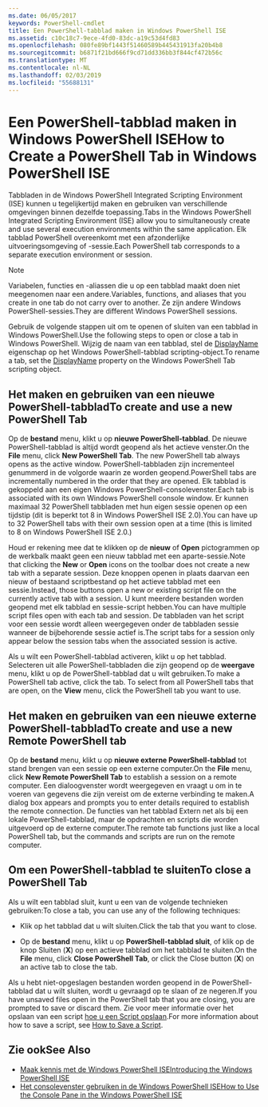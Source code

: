 ```yaml
---
ms.date: 06/05/2017
keywords: PowerShell-cmdlet
title: Een PowerShell-tabblad maken in Windows PowerShell ISE
ms.assetid: c10c18c7-9ece-4fd0-83dc-a19c53d4fd83
ms.openlocfilehash: 080fe89bf1443f51460589b445431913fa20b4b8
ms.sourcegitcommit: b6871f21bd666f9cd71dd336bb3f844cf472b56c
ms.translationtype: MT
ms.contentlocale: nl-NL
ms.lasthandoff: 02/03/2019
ms.locfileid: "55688131"
---
```

# <a name="how-to-create-a-powershell-tab-in-windows-powershell-ise"></a><span data-ttu-id="c42c9-103">Een PowerShell-tabblad maken in Windows PowerShell ISE</span><span class="sxs-lookup"><span data-stu-id="c42c9-103">How to Create a PowerShell Tab in Windows PowerShell ISE</span></span>

<span data-ttu-id="c42c9-104">Tabbladen in de Windows PowerShell Integrated Scripting Environment (ISE) kunnen u tegelijkertijd maken en gebruiken van verschillende omgevingen binnen dezelfde toepassing.</span><span class="sxs-lookup"><span data-stu-id="c42c9-104">Tabs in the Windows PowerShell Integrated Scripting Environment (ISE) allow you to simultaneously create and use several execution environments within the same application.</span></span>
<span data-ttu-id="c42c9-105">Elk tabblad PowerShell overeenkomt met een afzonderlijke uitvoeringsomgeving of -sessie.</span><span class="sxs-lookup"><span data-stu-id="c42c9-105">Each PowerShell tab corresponds to a separate execution environment or session.</span></span>

> [!NOTE]
> <span data-ttu-id="c42c9-106">Variabelen, functies en -aliassen die u op een tabblad maakt doen niet meegenomen naar een andere.</span><span class="sxs-lookup"><span data-stu-id="c42c9-106">Variables, functions, and aliases that you create in one tab do not carry over to another.</span></span> <span data-ttu-id="c42c9-107">Ze zijn andere Windows PowerShell-sessies.</span><span class="sxs-lookup"><span data-stu-id="c42c9-107">They are different Windows PowerShell sessions.</span></span>

<span data-ttu-id="c42c9-108">Gebruik de volgende stappen uit om te openen of sluiten van een tabblad in Windows PowerShell.</span><span class="sxs-lookup"><span data-stu-id="c42c9-108">Use the following steps to open or close a tab in Windows PowerShell.</span></span>
<span data-ttu-id="c42c9-109">Wijzig de naam van een tabblad, stel de [DisplayName](object-model/The-PowerShellTab-Object.md#displayname) eigenschap op het Windows PowerShell-tabblad scripting-object.</span><span class="sxs-lookup"><span data-stu-id="c42c9-109">To rename a tab, set the [DisplayName](object-model/The-PowerShellTab-Object.md#displayname) property on the Windows PowerShell Tab scripting object.</span></span>

## <a name="to-create-and-use-a-new-powershell-tab"></a><span data-ttu-id="c42c9-110">Het maken en gebruiken van een nieuwe PowerShell-tabblad</span><span class="sxs-lookup"><span data-stu-id="c42c9-110">To create and use a new PowerShell Tab</span></span>

<span data-ttu-id="c42c9-111">Op de **bestand** menu, klikt u op **nieuwe PowerShell-tabblad**. De nieuwe PowerShell-tabblad is altijd wordt geopend als het actieve venster.</span><span class="sxs-lookup"><span data-stu-id="c42c9-111">On the **File** menu, click **New PowerShell Tab**. The new PowerShell tab always opens as the active window.</span></span>
<span data-ttu-id="c42c9-112">PowerShell-tabbladen zijn incrementeel genummerd in de volgorde waarin ze worden geopend.</span><span class="sxs-lookup"><span data-stu-id="c42c9-112">PowerShell tabs are incrementally numbered in the order that they are opened.</span></span>
<span data-ttu-id="c42c9-113">Elk tabblad is gekoppeld aan een eigen Windows PowerShell-consolevenster.</span><span class="sxs-lookup"><span data-stu-id="c42c9-113">Each tab is associated with its own Windows PowerShell console window.</span></span>
<span data-ttu-id="c42c9-114">Er kunnen maximaal 32 PowerShell tabbladen met hun eigen sessie openen op een tijdstip (dit is beperkt tot 8 in Windows PowerShell ISE 2.0).</span><span class="sxs-lookup"><span data-stu-id="c42c9-114">You can have up to 32 PowerShell tabs with their own session open at a time (this is limited to 8 on Windows PowerShell ISE 2.0.)</span></span>

<span data-ttu-id="c42c9-115">Houd er rekening mee dat te klikken op de **nieuw** of **Open** pictogrammen op de werkbalk maakt geen een nieuw tabblad met een aparte-sessie.</span><span class="sxs-lookup"><span data-stu-id="c42c9-115">Note that clicking the **New** or **Open** icons on the toolbar does not create a new tab with a separate session.</span></span>
<span data-ttu-id="c42c9-116">Deze knoppen openen in plaats daarvan een nieuw of bestaand scriptbestand op het actieve tabblad met een sessie.</span><span class="sxs-lookup"><span data-stu-id="c42c9-116">Instead, those buttons open a new or existing script file on the currently active tab with a session.</span></span>
<span data-ttu-id="c42c9-117">U kunt meerdere bestanden worden geopend met elk tabblad en sessie-script hebben.</span><span class="sxs-lookup"><span data-stu-id="c42c9-117">You can have multiple script files open with each tab and session.</span></span>
<span data-ttu-id="c42c9-118">De tabbladen van het script voor een sessie wordt alleen weergegeven onder de tabbladen sessie wanneer de bijbehorende sessie actief is.</span><span class="sxs-lookup"><span data-stu-id="c42c9-118">The script tabs for a session only appear below the session tabs when the associated session is active.</span></span>

<span data-ttu-id="c42c9-119">Als u wilt een PowerShell-tabblad activeren, klikt u op het tabblad. Selecteren uit alle PowerShell-tabbladen die zijn geopend op de **weergave** menu, klikt u op de PowerShell-tabblad dat u wilt gebruiken.</span><span class="sxs-lookup"><span data-stu-id="c42c9-119">To make a PowerShell tab active, click the tab. To select from all PowerShell tabs that are open, on the **View** menu, click the PowerShell tab you want to use.</span></span>

## <a name="to-create-and-use-a-new-remote-powershell-tab"></a><span data-ttu-id="c42c9-120">Het maken en gebruiken van een nieuwe externe PowerShell-tabblad</span><span class="sxs-lookup"><span data-stu-id="c42c9-120">To create and use a new Remote PowerShell tab</span></span>

<span data-ttu-id="c42c9-121">Op de **bestand** menu, klikt u op **nieuwe externe PowerShell-tabblad** tot stand brengen van een sessie op een externe computer.</span><span class="sxs-lookup"><span data-stu-id="c42c9-121">On the **File** menu, click **New Remote PowerShell Tab** to establish a session on a remote computer.</span></span>
<span data-ttu-id="c42c9-122">Een dialoogvenster wordt weergegeven en vraagt u om in te voeren van gegevens die zijn vereist om de externe verbinding te maken.</span><span class="sxs-lookup"><span data-stu-id="c42c9-122">A dialog box appears and prompts you to enter details required to establish the remote connection.</span></span>
<span data-ttu-id="c42c9-123">De functies van het tabblad Extern net als bij een lokale PowerShell-tabblad, maar de opdrachten en scripts die worden uitgevoerd op de externe computer.</span><span class="sxs-lookup"><span data-stu-id="c42c9-123">The remote tab functions just like a local PowerShell tab, but the commands and scripts are run on the remote computer.</span></span>

## <a name="to-close-a-powershell-tab"></a><span data-ttu-id="c42c9-124">Om een PowerShell-tabblad te sluiten</span><span class="sxs-lookup"><span data-stu-id="c42c9-124">To close a PowerShell Tab</span></span>

<span data-ttu-id="c42c9-125">Als u wilt een tabblad sluit, kunt u een van de volgende technieken gebruiken:</span><span class="sxs-lookup"><span data-stu-id="c42c9-125">To close a tab, you can use any of the following techniques:</span></span>

- <span data-ttu-id="c42c9-126">Klik op het tabblad dat u wilt sluiten.</span><span class="sxs-lookup"><span data-stu-id="c42c9-126">Click the tab that you want to close.</span></span>

- <span data-ttu-id="c42c9-127">Op de **bestand** menu, klikt u op **PowerShell-tabblad sluit**, of klik op de knop Sluiten (**X**) op een actieve tabblad om het tabblad te sluiten.</span><span class="sxs-lookup"><span data-stu-id="c42c9-127">On the **File** menu, click **Close PowerShell Tab**, or click  the Close button  (**X**) on an active tab to close the tab.</span></span>

<span data-ttu-id="c42c9-128">Als u hebt niet-opgeslagen bestanden worden geopend in de PowerShell-tabblad dat u wilt sluiten, wordt u gevraagd op te slaan of ze negeren.</span><span class="sxs-lookup"><span data-stu-id="c42c9-128">If you have unsaved files open in the PowerShell tab that you are closing, you are prompted to save or discard them.</span></span>
<span data-ttu-id="c42c9-129">Zie voor meer informatie over het opslaan van een script [hoe u een Script opslaan](How-to-Write-and-Run-Scripts-in-the-Windows-PowerShell-ISE.md#how-to-save-a-script).</span><span class="sxs-lookup"><span data-stu-id="c42c9-129">For more information about how to save a script, see [How to Save a Script](How-to-Write-and-Run-Scripts-in-the-Windows-PowerShell-ISE.md#how-to-save-a-script).</span></span>

## <a name="see-also"></a><span data-ttu-id="c42c9-130">Zie ook</span><span class="sxs-lookup"><span data-stu-id="c42c9-130">See Also</span></span>

- [<span data-ttu-id="c42c9-131">Maak kennis met de Windows PowerShell ISE</span><span class="sxs-lookup"><span data-stu-id="c42c9-131">Introducing the Windows PowerShell ISE</span></span>](Introducing-the-Windows-PowerShell-ISE.md)
- [<span data-ttu-id="c42c9-132">Het consolevenster gebruiken in de Windows PowerShell ISE</span><span class="sxs-lookup"><span data-stu-id="c42c9-132">How to Use the Console Pane in the Windows PowerShell ISE</span></span>](How-to-Use-the-Console-Pane-in-the-Windows-PowerShell-ISE.md)